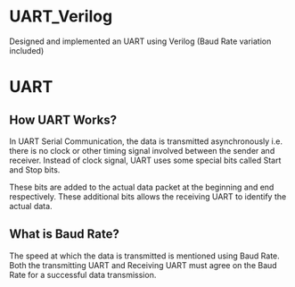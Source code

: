 # UART_Verilog
Designed and implemented an UART using Verilog (Baud Rate variation included)

# UART 
## How UART Works?
In UART Serial Communication, the data is transmitted asynchronously i.e. there is no clock or other timing signal involved between the sender and receiver. Instead of clock signal, UART uses some special bits called Start and Stop bits.

These bits are added to the actual data packet at the beginning and end respectively. These additional bits allows the receiving UART to identify the actual data.

## What is Baud Rate?
The speed at which the data is transmitted is mentioned using Baud Rate. Both the transmitting UART and Receiving UART must agree on the Baud Rate for a successful data transmission.
